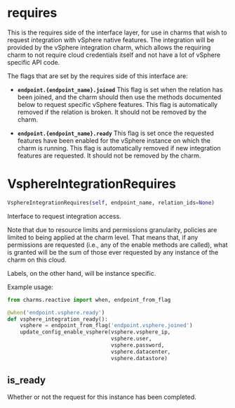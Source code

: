 <h1 id="requires">requires</h1>


This is the requires side of the interface layer, for use in charms that wish
to request integration with vSphere native features.  The integration will be
provided by the vSphere integration charm, which allows the requiring charm
to not require cloud credentials itself and not have a lot of vSphere
specific API code.

The flags that are set by the requires side of this interface are:

* **`endpoint.{endpoint_name}.joined`** This flag is set when the relation
  has been joined, and the charm should then use the methods documented below
  to request specific vSphere features.  This flag is automatically removed
  if the relation is broken.  It should not be removed by the charm.

* **`endpoint.{endpoint_name}.ready`** This flag is set once the requested
  features have been enabled for the vSphere instance on which the charm is
  running.  This flag is automatically removed if new integration features are
  requested.  It should not be removed by the charm.

<h1 id="requires.VsphereIntegrationRequires">VsphereIntegrationRequires</h1>

```python
VsphereIntegrationRequires(self, endpoint_name, relation_ids=None)
```

Interface to request integration access.

Note that due to resource limits and permissions granularity, policies are
limited to being applied at the charm level.  That means that, if any
permissions are requested (i.e., any of the enable methods are called),
what is granted will be the sum of those ever requested by any instance of
the charm on this cloud.

Labels, on the other hand, will be instance specific.

Example usage:

```python
from charms.reactive import when, endpoint_from_flag

@when('endpoint.vsphere.ready')
def vsphere_integration_ready():
    vsphere = endpoint_from_flag('endpoint.vsphere.joined')
    update_config_enable_vsphere(vsphere.vsphere_ip,
                                 vsphere.user,
                                 vsphere.password,
                                 vsphere.datacenter,
                                 vsphere.datastore)
```

<h2 id="requires.VsphereIntegrationRequires.is_ready">is_ready</h2>


Whether or not the request for this instance has been completed.
